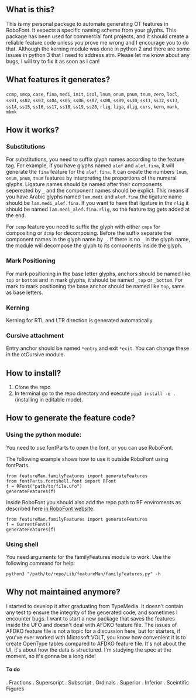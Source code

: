 ## What is this?
This is my personal package to automate generating OT features in RoboFont. It expects a specific naming scheme from your glyphs. This package has been used for commercial font projects, and it should create a reliable feature code unless you prove me wrong and I encourage you to do that. Although the kerning module was done in python 2 and there are some issues in python 3 that I need to address atm. Please let me know about any bugs, I will try to fix it as soon as I can! 

## What features it generates?
`ccmp`, `smcp`, `case`, `fina`, `medi`, `init`, `isol`, `lnum`, `onum`, `pnum`, `tnum`, `zero`, `locl`, `ss01`, `ss02`, `ss03`, `ss04`, `ss05`, `ss06`, `ss07`, `ss08`, `ss09`, `ss10`, `ss11`, `ss12`, `ss13`, `ss14`, `ss15`, `ss16`, `ss17`, `ss18`, `ss19`, `ss20`, `rlig`, `liga`, `dlig`, `curs`, `kern`, `mark`, `mkmk`

## How it works?
### Substitutions
For substitutions, you need to suffix glyph names according to the feature tag. For example, if you have glyphs named `alef` and `alef.fina`, it will generate the `fina` feature for the `alef.fina`. It can create the numbers `lnum`, `onum`, `pnum`, `tnum` features by interpreting the proportions of the numeral glyphs. Ligature names should be named after their components sepereated by `_` and the component names should be explict. This means if you have Arabic glyphs named `lam.medi` and `alef.fina` the ligature name should be `lam.medi_alef.fina`. If you want to have that ligature in the `rlig` it should be named `lam.medi_alef.fina.rlig`, so the feature tag gets added at the end.

For `ccmp` feature you need to suffix the glyph with either `cmps` for compositing or `dcmp` for decomposing. Before the suffix separate the component names in the glyph name by `_`. If there is no `_` in the glyph name, the module will decompose the glyph to its components inside the glyph.

### Mark Positioning
For mark positioning in the base letter glyphs, anchors should be named like `top` or `bottom` and in mark glyphs, it should be named `_top` or `_bottom`. For mark to mark positioning the base anchor should be named like `top`, same as base letters.

### Kerning
Kerning for RTL and LTR direction is generated automatically.

### Cursive attachment
Entry anchor should be named `*entry` and exit `*exit`. You can change these in the otCursive module.

## How to install?
1. Clone the repo
2. In terminal go to the repo directory and execute ```pip3 install -e .``` (installing in editable mode).

## How to generate the feature code?
### Using the python module:
You need to use fontParts to open the font, or you can use RoboFont. 

The following example shows how to use it outside RoboFont using fontParts.
```
from featureMan.familyFeatures import generateFeatures
from fontParts.fontshell.font import RFont
f = RFont("path/to/file.ufo")
generateFeatures(f)
```

Inside RoboFont you should also add the repo path to RF enviroments as described here [in RoboFont website](https://doc.robofont.com/documentation/building-tools/python/external-modules/).

```
from featureMan.familyFeatures import generateFeatures
f = CurrentFont()
generateFeatures(f)
```

### Using shell
You need arguments for the familyFeatures module to work. Use the following command for help:

`python3 "/path/to/repo/Lib/featureMan/familyFeatures.py" -h`


## Why not maintained anymore?
I started to develop it after graduating from TypeMedia. It doesn't contain any test to ensure the integrity of the generated code, and sometimes I encounter bugs. I want to start a new package that saves the features inside the UFO and doesn't deal with AFDKO feature file. The issues of AFDKO feature file is not a topic for a discussion here, but for starters, if you've ever worked with Microsoft VOLT, you know how convenient it is to create OpenType tables compared to AFDKO feature file. It's not about the UI, it's about how the data is structured. I'm studying the spec at the moment, so it's gonna be a long ride!

#### To do
. Fractions
. Superscript
. Subscript
. Ordinals
. Superior
. Inferior
. Sceintific Figures
